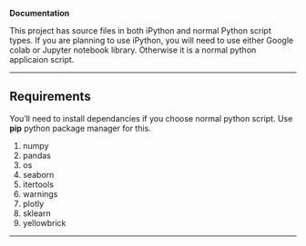 **Documentation**

This project has source files in both iPython and normal Python script types. If you are planning to use iPython, you will need to use either Google colab or Jupyter notebook library. Otherwise it is a normal python applicaion script.

---

## Requirements

You’ll need to install dependancies if you choose normal python script. Use **pip** python package manager for this.

1. numpy
2. pandas
3. os
4. seaborn
5. itertools
6. warnings
7. plotly
8. sklearn
9. yellowbrick

---

